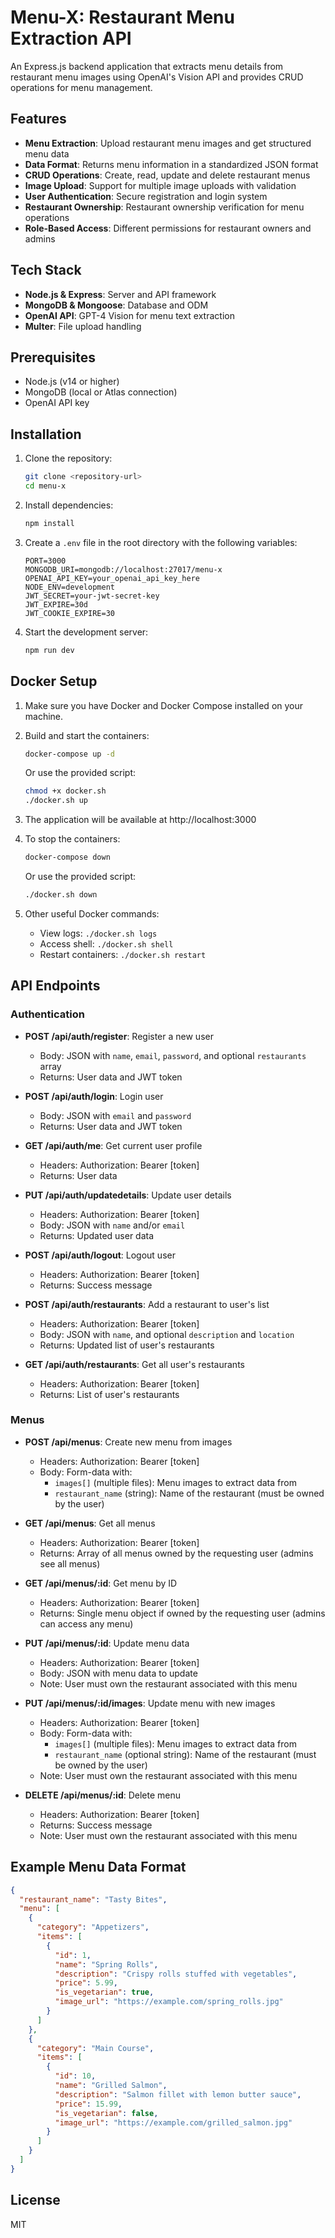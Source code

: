 # Menu-X: Restaurant Menu Extraction API

An Express.js backend application that extracts menu details from restaurant menu images using OpenAI's Vision API and provides CRUD operations for menu management.

## Features

- **Menu Extraction**: Upload restaurant menu images and get structured menu data
- **Data Format**: Returns menu information in a standardized JSON format
- **CRUD Operations**: Create, read, update and delete restaurant menus
- **Image Upload**: Support for multiple image uploads with validation
- **User Authentication**: Secure registration and login system
- **Restaurant Ownership**: Restaurant ownership verification for menu operations
- **Role-Based Access**: Different permissions for restaurant owners and admins

## Tech Stack

- **Node.js & Express**: Server and API framework
- **MongoDB & Mongoose**: Database and ODM
- **OpenAI API**: GPT-4 Vision for menu text extraction
- **Multer**: File upload handling

## Prerequisites

- Node.js (v14 or higher)
- MongoDB (local or Atlas connection)
- OpenAI API key

## Installation

1. Clone the repository:
   ```bash
   git clone <repository-url>
   cd menu-x
   ```

2. Install dependencies:
   ```bash
   npm install
   ```

3. Create a `.env` file in the root directory with the following variables:
   ```
   PORT=3000
   MONGODB_URI=mongodb://localhost:27017/menu-x
   OPENAI_API_KEY=your_openai_api_key_here
   NODE_ENV=development
   JWT_SECRET=your-jwt-secret-key
   JWT_EXPIRE=30d
   JWT_COOKIE_EXPIRE=30
   ```

4. Start the development server:
   ```bash
   npm run dev
   ```

## Docker Setup

1. Make sure you have Docker and Docker Compose installed on your machine.

2. Build and start the containers:
   ```bash
   docker-compose up -d
   ```
   
   Or use the provided script:
   ```bash
   chmod +x docker.sh
   ./docker.sh up
   ```

3. The application will be available at http://localhost:3000

4. To stop the containers:
   ```bash
   docker-compose down
   ```
   
   Or use the provided script:
   ```bash
   ./docker.sh down
   ```

5. Other useful Docker commands:
   - View logs: `./docker.sh logs`
   - Access shell: `./docker.sh shell`
   - Restart containers: `./docker.sh restart`

## API Endpoints

### Authentication

- **POST /api/auth/register**: Register a new user
  - Body: JSON with `name`, `email`, `password`, and optional `restaurants` array
  - Returns: User data and JWT token

- **POST /api/auth/login**: Login user
  - Body: JSON with `email` and `password`
  - Returns: User data and JWT token

- **GET /api/auth/me**: Get current user profile
  - Headers: Authorization: Bearer [token]
  - Returns: User data

- **PUT /api/auth/updatedetails**: Update user details
  - Headers: Authorization: Bearer [token]
  - Body: JSON with `name` and/or `email`
  - Returns: Updated user data

- **POST /api/auth/logout**: Logout user
  - Headers: Authorization: Bearer [token]
  - Returns: Success message

- **POST /api/auth/restaurants**: Add a restaurant to user's list
  - Headers: Authorization: Bearer [token]
  - Body: JSON with `name`, and optional `description` and `location`
  - Returns: Updated list of user's restaurants

- **GET /api/auth/restaurants**: Get all user's restaurants
  - Headers: Authorization: Bearer [token]
  - Returns: List of user's restaurants

### Menus

- **POST /api/menus**: Create new menu from images
  - Headers: Authorization: Bearer [token]
  - Body: Form-data with:
    - `images[]` (multiple files): Menu images to extract data from
    - `restaurant_name` (string): Name of the restaurant (must be owned by the user)

- **GET /api/menus**: Get all menus
  - Headers: Authorization: Bearer [token]
  - Returns: Array of all menus owned by the requesting user (admins see all menus)

- **GET /api/menus/:id**: Get menu by ID
  - Headers: Authorization: Bearer [token]
  - Returns: Single menu object if owned by the requesting user (admins can access any menu)

- **PUT /api/menus/:id**: Update menu data
  - Headers: Authorization: Bearer [token]
  - Body: JSON with menu data to update
  - Note: User must own the restaurant associated with this menu

- **PUT /api/menus/:id/images**: Update menu with new images
  - Headers: Authorization: Bearer [token]
  - Body: Form-data with:
    - `images[]` (multiple files): Menu images to extract data from
    - `restaurant_name` (optional string): Name of the restaurant (must be owned by the user)
  - Note: User must own the restaurant associated with this menu

- **DELETE /api/menus/:id**: Delete menu
  - Headers: Authorization: Bearer [token]
  - Returns: Success message
  - Note: User must own the restaurant associated with this menu

## Example Menu Data Format

```json
{
  "restaurant_name": "Tasty Bites",
  "menu": [
    {
      "category": "Appetizers",
      "items": [
        {
          "id": 1,
          "name": "Spring Rolls",
          "description": "Crispy rolls stuffed with vegetables",
          "price": 5.99,
          "is_vegetarian": true,
          "image_url": "https://example.com/spring_rolls.jpg"
        }
      ]
    },
    {
      "category": "Main Course",
      "items": [
        {
          "id": 10,
          "name": "Grilled Salmon",
          "description": "Salmon fillet with lemon butter sauce",
          "price": 15.99,
          "is_vegetarian": false,
          "image_url": "https://example.com/grilled_salmon.jpg"
        }
      ]
    }
  ]
}
```

## License

MIT 